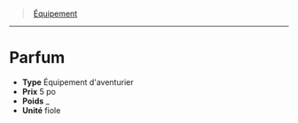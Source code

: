 ﻿---
!Equipment
Type: Équipement d'aventurier
Price: 5 po
Weight: _
Unity: fiole
Id: equipment_hd.md#parfum
ParentLink: equipment_hd.md#Équipement
Name: Parfum
ParentName: Équipement
NameLevel: 1
Attributes: {}
---
> [Équipement](hd_equipment.md)

---

# Parfum

- **Type** Équipement d'aventurier
- **Prix** 5 po
- **Poids** _
- **Unité** fiole

